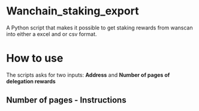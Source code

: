 # Wanchain_staking_export
A Python script that makes it possible to get staking rewards from wanscan into either a excel and or csv format. 

# How to use
The scripts asks for two inputs: **Address** and **Number of pages of delegation rewards**

## Number of pages - Instructions
